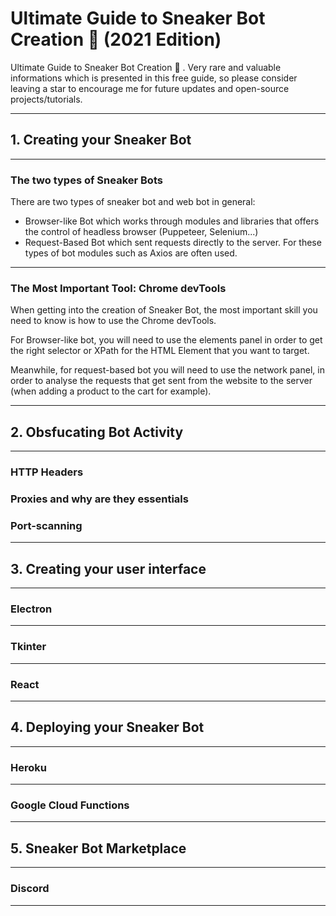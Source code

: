 # Ultimate Guide to Sneaker Bot Creation 👟 (2021 Edition)

Ultimate Guide to Sneaker Bot Creation 👟 . Very rare and valuable informations which is presented in this free guide, so please consider leaving a star to encourage me for future updates and open-source projects/tutorials.

---

## 1. Creating your Sneaker Bot

---

### The two types of Sneaker Bots

There are two types of sneaker bot and web bot in general:

- Browser-like Bot which works through modules and libraries that offers the control of headless browser (Puppeteer, Selenium...)
- Request-Based Bot which sent requests directly to the server. For these types of bot modules such as Axios are often used.

---

### The Most Important Tool: Chrome devTools

When getting into the creation of Sneaker Bot, the most important skill you need to know is how to use the Chrome devTools.

For Browser-like bot, you will need to use the elements panel in order to get the right selector or XPath for the HTML Element that you want to target.

Meanwhile, for request-based bot you will need to use the network panel, in order to analyse the requests that get sent from the website to the server (when adding a product to the cart for example).

---

## 2. Obsfucating Bot Activity

---

### HTTP Headers

### Proxies and why are they essentials

### Port-scanning

---

## 3. Creating your user interface

---

### Electron

---

### Tkinter

---

### React

---

## 4. Deploying your Sneaker Bot

---

### Heroku

---

### Google Cloud Functions

---

## 5. Sneaker Bot Marketplace

---

### Discord

---


